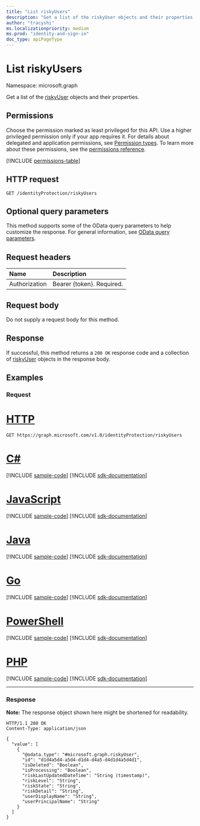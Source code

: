 ```yaml
---
title: "List riskyUsers"
description: "Get a list of the riskyUser objects and their properties."
author: "tracyshi"
ms.localizationpriority: medium
ms.prod: "identity-and-sign-in"
doc_type: apiPageType
---
```


# List riskyUsers
Namespace: microsoft.graph

Get a list of the [riskyUser](../resources/riskyuser.md) objects and their properties.

## Permissions
Choose the permission marked as least privileged for this API. Use a higher privileged permission only if your app requires it. For details about delegated and application permissions, see [Permission types](/graph/permissions-overview#permission-types). To learn more about these permissions, see the [permissions reference](/graph/permissions-reference).

<!-- { "blockType": "permissions", "name": "riskyuser_list" } -->
[!INCLUDE [permissions-table](../includes/permissions/riskyuser-list-permissions.md)]

## HTTP request

<!-- {
  "blockType": "ignored"
}
-->
``` http
GET /identityProtection/riskyUsers
```

## Optional query parameters
This method supports some of the OData query parameters to help customize the response. For general information, see [OData query parameters](/graph/query-parameters).

## Request headers
|Name|Description|
|:---|:---|
|Authorization|Bearer {token}. Required.|

## Request body
Do not supply a request body for this method.

## Response

If successful, this method returns a `200 OK` response code and a collection of [riskyUser](../resources/riskyuser.md) objects in the response body.

## Examples

### Request

# [HTTP](#tab/http)
<!-- {
  "blockType": "request",
  "name": "get_riskyuser_2"
}
-->
``` http
GET https://graph.microsoft.com/v1.0/identityProtection/riskyUsers
```

# [C#](#tab/csharp)
[!INCLUDE [sample-code](../includes/snippets/csharp/get-riskyuser-2-csharp-snippets.md)]
[!INCLUDE [sdk-documentation](../includes/snippets/snippets-sdk-documentation-link.md)]

# [JavaScript](#tab/javascript)
[!INCLUDE [sample-code](../includes/snippets/javascript/get-riskyuser-2-javascript-snippets.md)]
[!INCLUDE [sdk-documentation](../includes/snippets/snippets-sdk-documentation-link.md)]

# [Java](#tab/java)
[!INCLUDE [sample-code](../includes/snippets/java/get-riskyuser-2-java-snippets.md)]
[!INCLUDE [sdk-documentation](../includes/snippets/snippets-sdk-documentation-link.md)]

# [Go](#tab/go)
[!INCLUDE [sample-code](../includes/snippets/go/get-riskyuser-2-go-snippets.md)]
[!INCLUDE [sdk-documentation](../includes/snippets/snippets-sdk-documentation-link.md)]

# [PowerShell](#tab/powershell)
[!INCLUDE [sample-code](../includes/snippets/powershell/get-riskyuser-2-powershell-snippets.md)]
[!INCLUDE [sdk-documentation](../includes/snippets/snippets-sdk-documentation-link.md)]

# [PHP](#tab/php)
[!INCLUDE [sample-code](../includes/snippets/php/get-riskyuser-2-php-snippets.md)]
[!INCLUDE [sdk-documentation](../includes/snippets/snippets-sdk-documentation-link.md)]

---

### Response
**Note:** The response object shown here might be shortened for readability.
<!-- {
  "blockType": "response",
  "truncated": true,
  "@odata.type": "collection(microsoft.graph.riskyUser)"
}
-->
``` http
HTTP/1.1 200 OK
Content-Type: application/json

{
  "value": [
    {
      "@odata.type": "#microsoft.graph.riskyUser",
      "id": "d1d4a5d4-a5d4-d1d4-d4a5-d4d1d4a5d4d1",
      "isDeleted": "Boolean",
      "isProcessing": "Boolean",
      "riskLastUpdatedDateTime": "String (timestamp)",
      "riskLevel": "String",
      "riskState": "String",
      "riskDetail": "String",
      "userDisplayName": "String",
      "userPrincipalName": "String"
    }
  ]
}
```


